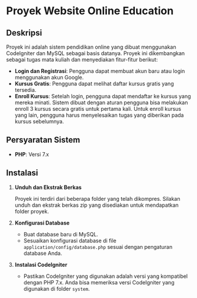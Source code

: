 # Proyek Website Online Education

## Deskripsi

Proyek ini adalah sistem pendidikan online yang dibuat menggunakan CodeIgniter dan MySQL sebagai basis datanya. Proyek ini dikembangkan sebagai tugas mata kuliah dan menyediakan fitur-fitur berikut:

- **Login dan Registrasi**: Pengguna dapat membuat akun baru atau login menggunakan akun Google.
- **Kursus Gratis**: Pengguna dapat melihat daftar kursus gratis yang tersedia.
- **Enroll Kursus**: Setelah login, pengguna dapat mendaftar ke kursus yang mereka minati. Sistem dibuat dengan aturan pengguna bisa melakukan enroll 3 kursus secara gratis untuk pertama kali. Untuk enroll kursus yang lain, pengguna harus menyelesaikan tugas yang diberikan pada kursus sebelumnya.

## Persyaratan Sistem

- **PHP**: Versi 7.x

## Instalasi

1. **Unduh dan Ekstrak Berkas**

   Proyek ini terdiri dari beberapa folder yang telah dikompres. Silakan unduh dan ekstrak berkas zip yang disediakan untuk mendapatkan folder proyek.

2. **Konfigurasi Database**

   - Buat database baru di MySQL.
   - Sesuaikan konfigurasi database di file `application/config/database.php` sesuai dengan pengaturan database Anda.

3. **Instalasi CodeIgniter**

   - Pastikan CodeIgniter yang digunakan adalah versi yang kompatibel dengan PHP 7.x. Anda bisa memeriksa versi CodeIgniter yang digunakan di folder `system`.
